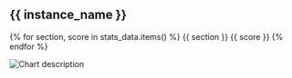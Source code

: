## {{ instance_name }}

{% for section, score in stats_data.items() %}
    {{ section }} {{ score }}
{% endfor %}

![Chart description](generated_chart_with_bokeh.jpg)
